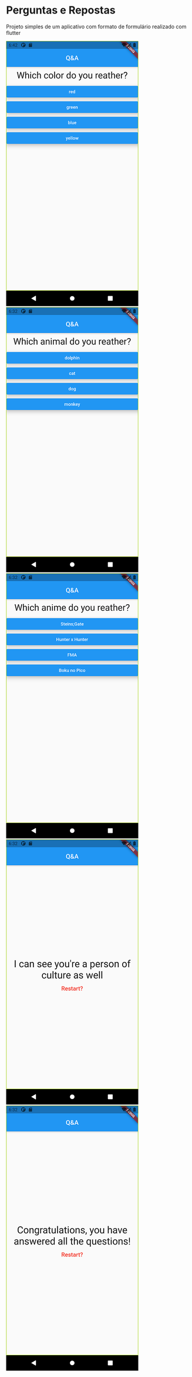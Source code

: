 # Perguntas e Repostas

Projeto simples de um aplicativo com formato de formulário realizado com flutter

<a><img src="https://github.com/VConhariki/perguntas_e_respostas/blob/master/prints/print1.png?raw=true"/></a>
<a><img src="https://github.com/VConhariki/perguntas_e_respostas/blob/master/prints/print2.png?raw=true"/></a>
<a><img src="https://github.com/VConhariki/perguntas_e_respostas/blob/master/prints/print3.png?raw=true"/></a>
<a><img src="https://github.com/VConhariki/perguntas_e_respostas/blob/master/prints/print4.png?raw=true"/></a>
<a><img src="https://github.com/VConhariki/perguntas_e_respostas/blob/master/prints/print5.png?raw=true"/></a>
